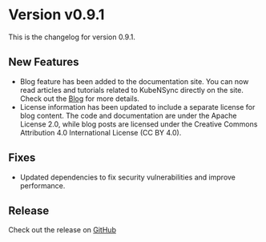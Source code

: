# Version v0.9.1

This is the changelog for version 0.9.1.

## New Features

- Blog feature has been added to the documentation site. You can now read articles and tutorials related to KubeNSync directly on the site. Check out the [Blog](https://kubensync.com/blog/) for more details.
- License information has been updated to include a separate license for blog content. The code and documentation are under the Apache License 2.0, while blog posts are licensed under the Creative Commons Attribution 4.0 International License (CC BY 4.0).

## Fixes

- Updated dependencies to fix security vulnerabilities and improve performance.

## Release

Check out the release on [GitHub](https://github.com/eryalito/kubensync-operator/releases/tag/v0.9.1)
